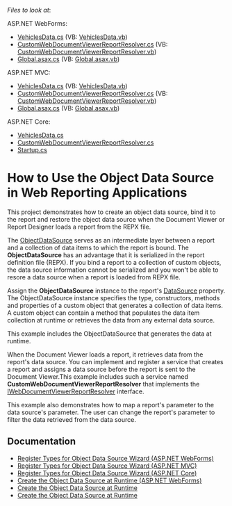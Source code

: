 <!-- default file list -->
*Files to look at*:

ASP.NET WebForms:

* [VehiclesData.cs](WebForms\CS\Reporting_ObjectDS_WebForms\ObjectDataSource\VehiclesData.cs) (VB: [VehiclesData.vb](WebForms\VB\Reporting_ObjectDS_WebForms\ObjectDataSource\VehiclesData.vb))
* [CustomWebDocumentViewerReportResolver.cs](WebForms\CS\Reporting_ObjectDS_WebForms\Services\CustomWebDocumentViewerReportResolver.cs) (VB: [CustomWebDocumentViewerReportResolver.vb](WebForms\VB\Reporting_ObjectDS_WebForms\Services\CustomWebDocumentViewerReportResolver.vb))
* [Global.asax.cs](WebForms\CS\Reporting_ObjectDS_WebForms\Global.asax.cs) (VB: [Global.asax.vb](WebForms\VB\Reporting_ObjectDS_WebForms\Global.asax.vb))

ASP.NET MVC:

* [VehiclesData.cs](MVC\CS\Reporting_ObjectDS_Mvc\ObjectDataSource\VehiclesData.cs) (VB: [VehiclesData.vb](MVC\VB\Reporting_ObjectDS_Mvc\ObjectDataSource\VehiclesData.vb))
* [CustomWebDocumentViewerReportResolver.cs](MVC\CS\Reporting_ObjectDS_Mvc\Services\CustomWebDocumentViewerReportResolver.cs) (VB: [CustomWebDocumentViewerReportResolver.vb](MVC\VB\Reporting_ObjectDS_Mvc\Services\CustomWebDocumentViewerReportResolver.vb))
* [Global.asax.cs](MVC\CS\Reporting_ObjectDS_Mvc\Global.asax.cs) (VB: [Global.asax.vb](MVC\VB\Reporting_ObjectDS_Mvc\Global.asax.vb))

ASP.NET Core:

* [VehiclesData.cs](AspNetCore\Reporting_ObjectDS_AspNetCore\DataSources\VehiclesData.cs)
* [CustomWebDocumentViewerReportResolver.cs](AspNetCore\Reporting_ObjectDS_AspNetCore\Services\CustomWebDocumentViewerReportResolver.cs) 
* [Startup.cs](AspNetCore\Reporting_ObjectDS_AspNetCore\Startup.cs) 

<!-- default file list end -->

# How to Use the Object Data Source in Web Reporting Applications

This project demonstrates how to create an object data source, bind it to the report and restore the object data source when the Document Viewer or Report Designer loads a report from the REPX file.

The [ObjectDataSource](https://docs.devexpress.com/CoreLibraries/DevExpress.DataAccess.ObjectBinding.ObjectDataSource) serves as an intermediate layer between a report and a collection of data items to which the report is bound. The **ObjectDataSource** has an advantage that it is serialized in the report definition file (REPX). If you bind a report to a collection of custom objects, the data source information cannot be serialized and you won't be able to resore a data source when a report is loaded from REPX file.

Assign the **ObjectDataSource** instance to the report's [DataSource](https://docs.devexpress.com/XtraReports/DevExpress.XtraReports.UI.XtraReportBase.DataSource) property. The ObjectDataSource instance specifies the type, constructors, methods and properties of a custom object that generates a collection of data items. A custom object can contain a method that populates the data item collection at runtime or retrieves the data from any external data source. 

This example includes the ObjectDataSource that generates the data at runtime.

When the Document Viewer loads a report, it retrieves data from the report's data source. You can implement and register a service that creates a report and assigns a data source before the report is sent to the Document Viewer.This example includes such a service named **CustomWebDocumentViewerReportResolver** that implements the [IWebDocumentViewerReportResolver](https://docs.devexpress.com/XtraReports/DevExpress.XtraReports.Web.WebDocumentViewer.IWebDocumentViewerReportResolver) interface.    

This example also demonstrates how to map a report's parameter to the data source's parameter. The user can change the report's parameter to filter the data retrieved from the data source.

## Documentation

* [Register Types for Object Data Source Wizard (ASP.NET WebForms)](https://docs.devexpress.com/XtraReports/401228)
* [Register Types for Object Data Source Wizard (ASP.NET MVC)](https://docs.devexpress.com/XtraReports/401229)
* [Register Types for Object Data Source Wizard (ASP.NET Core)](https://docs.devexpress.com/XtraReports/401230)
* [Create the Object Data Source at Runtime (ASP.NET WebForms)](https://docs.devexpress.com/XtraReports/401900)
* [Create the Object Data Source at Runtime](https://docs.devexpress.com/XtraReports/401901)
* [Create the Object Data Source at Runtime](https://docs.devexpress.com/XtraReports/401902)




